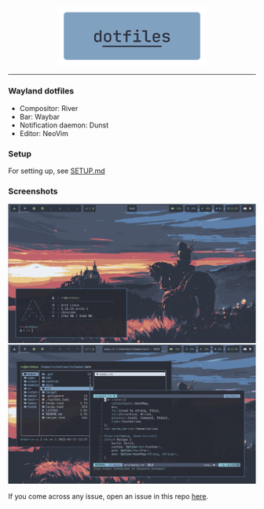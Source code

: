 <p align=center>
  <img src="./.assets/dotfiles.png" alt=dotfiles width=60%>
</p>
<hr />

### Wayland dotfiles

-   Compositor: River
-   Bar: Waybar
-   Notification daemon: Dunst
-   Editor: NeoVim

### Setup

For setting up, see [SETUP.md](./.assets/SETUP.md)

### Screenshots

![Alt](./.assets/screenshots/2.png)
![Alt](./.assets/screenshots/1.png)

If you come across any issue, open an issue in this repo [here](https://github.com/rv178/.dotfiles/issues/new).
